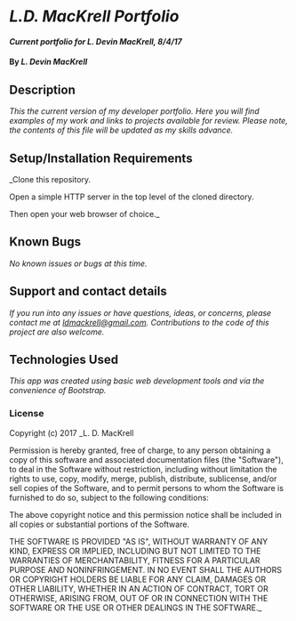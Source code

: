# _L.D. MacKrell Portfolio_

#### _Current portfolio for L. Devin MacKrell, 8/4/17_

#### By _**L. Devin MacKrell**_

## Description

_This the current version of my developer portfolio. Here you will find examples of my work and links to projects available for review. Please note, the contents of this file will be updated as my skills advance._

## Setup/Installation Requirements

_Clone this repository.

Open a simple HTTP server in the top level of the cloned directory. 

Then open your web browser of choice._

## Known Bugs

_No known issues or bugs at this time._

## Support and contact details

_If you run into any issues or have questions, ideas, or concerns, please contact me at ldmackrell@gmail.com.  Contributions to the code of this project are also welcome._

## Technologies Used

_This app was created using basic web development tools and via the convenience of Bootstrap._

### License

Copyright (c) 2017 _L. D. MacKrell

Permission is hereby granted, free of charge, to any person obtaining a copy
of this software and associated documentation files (the "Software"), to deal
in the Software without restriction, including without limitation the rights
to use, copy, modify, merge, publish, distribute, sublicense, and/or sell
copies of the Software, and to permit persons to whom the Software is
furnished to do so, subject to the following conditions:

The above copyright notice and this permission notice shall be included in all
copies or substantial portions of the Software.

THE SOFTWARE IS PROVIDED "AS IS", WITHOUT WARRANTY OF ANY KIND, EXPRESS OR
IMPLIED, INCLUDING BUT NOT LIMITED TO THE WARRANTIES OF MERCHANTABILITY,
FITNESS FOR A PARTICULAR PURPOSE AND NONINFRINGEMENT. IN NO EVENT SHALL THE
AUTHORS OR COPYRIGHT HOLDERS BE LIABLE FOR ANY CLAIM, DAMAGES OR OTHER
LIABILITY, WHETHER IN AN ACTION OF CONTRACT, TORT OR OTHERWISE, ARISING FROM,
OUT OF OR IN CONNECTION WITH THE SOFTWARE OR THE USE OR OTHER DEALINGS IN THE
SOFTWARE._
